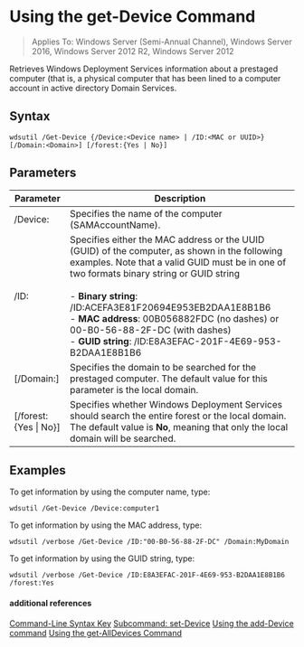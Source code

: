 # Using the get-Device Command

>Applies To: Windows Server (Semi-Annual Channel), Windows Server 2016, Windows Server 2012 R2, Windows Server 2012

Retrieves Windows Deployment Services information about a prestaged computer (that is, a physical computer that has been lined to a computer account in active directory Domain Services.
## Syntax
```
wdsutil /Get-Device {/Device:<Device name> | /ID:<MAC or UUID>} [/Domain:<Domain>] [/forest:{Yes | No}]
```
## Parameters
|Parameter|Description|
|-------|--------|
|/Device:<Device name>|Specifies the name of the computer (SAMAccountName).|
|/ID:<MAC or UUID>|Specifies either the MAC address or the UUID (GUID) of the computer, as shown in the following examples. Note that a valid GUID must be in one of two formats  binary string or GUID string<br /><br />-   **Binary string**: /ID:ACEFA3E81F20694E953EB2DAA1E8B1B6<br />-   **MAC address**: 00B056882FDC (no dashes) or 00-B0-56-88-2F-DC (with dashes)<br />-   **GUID string**: /ID:E8A3EFAC-201F-4E69-953-B2DAA1E8B1B6|
|[/Domain:<Domain>]|Specifies the domain to be searched for the prestaged computer. The default value for this parameter is the local domain.|
|[/forest:{Yes &#124; No}]|Specifies whether Windows Deployment Services should search the entire forest or the local domain. The default value is **No**, meaning that only the local domain will be searched.|
## <a name="BKMK_examples"></a>Examples
To get information by using the computer name, type:
```
wdsutil /Get-Device /Device:computer1
```
To get information by using the MAC address, type:
```
wdsutil /verbose /Get-Device /ID:"00-B0-56-88-2F-DC" /Domain:MyDomain
```
To get information by using the GUID string, type:
```
wdsutil /verbose /Get-Device /ID:E8A3EFAC-201F-4E69-953-B2DAA1E8B1B6 /forest:Yes
```
#### additional references
[Command-Line Syntax Key](command-line-syntax-key.md)
[Subcommand: set-Device](subcommand-set-device.md)
[Using the add-Device command](using-the-add-device-command.md)
[Using the get-AllDevices Command](using-the-get-alldevices-command.md)
